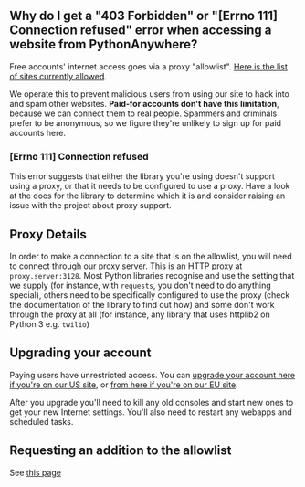 
<!--
.. title: 403 Forbidden error
.. slug: 403ForbiddenError
.. date: 2015-05-13 14:35:28 UTC+01:00
.. tags:
.. category:
.. link:
.. description:
.. type: text
-->



## Why do I get a "403 Forbidden" or "[Errno 111] Connection refused" error when accessing a website from PythonAnywhere?


Free accounts' internet access goes via a proxy "allowlist". [Here is the list
of sites currently allowed](https://www.pythonanywhere.com/whitelist/).

We operate this to prevent malicious users from using our site to hack into and
spam other websites. **Paid-for accounts don't have this limitation**, because
we can connect them to real people. Spammers and criminals prefer to be
anonymous, so we figure they're unlikely to sign up for paid accounts here.


### [Errno 111] Connection refused


This error suggests that either the library you're using doesn't support using
a proxy, or that it needs to be configured to use a proxy. Have a look at the
docs for the library to determine which it is and consider raising an issue
with the project about proxy support.


## Proxy Details

In order to make a connection to a site that is on the allowlist, you will need to connect
through our proxy server. This is an HTTP proxy at `proxy.server:3128`. Most
Python libraries recognise and use the setting that we supply (for
instance, with `requests`, you don't need to do anything special), others need
to be specifically configured to use the proxy (check the documentation of the
library to find out how) and some don't work through the proxy at all (for
instance, any library that uses httplib2 on Python 3 e.g. `twilio`)


## Upgrading your account

Paying users have unrestricted access.  You can [upgrade your account here if you're on our US site](https://www.pythonanywhere.com/pricing/),
or [from here if you're on our EU site](https://eu.pythonanywhere.com/pricing/).

After you upgrade you'll need to kill any old consoles and start new ones to get your
new Internet settings.  You'll also need to restart any webapps and scheduled tasks.


## Requesting an addition to the allowlist

See [this page](/pages/RequestingAllowlistAdditions/)

